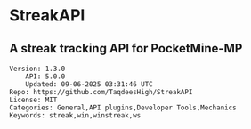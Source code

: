 # StreakAPI
## A streak tracking API for PocketMine-MP
```properties
Version: 1.3.0
    API: 5.0.0
    Updated: 09-06-2025 03:31:46 UTC
Repo: https://github.com/TaqdeesHigh/StreakAPI
License: MIT
Categories: General,API plugins,Developer Tools,Mechanics
Keywords: streak,win,winstreak,ws
```